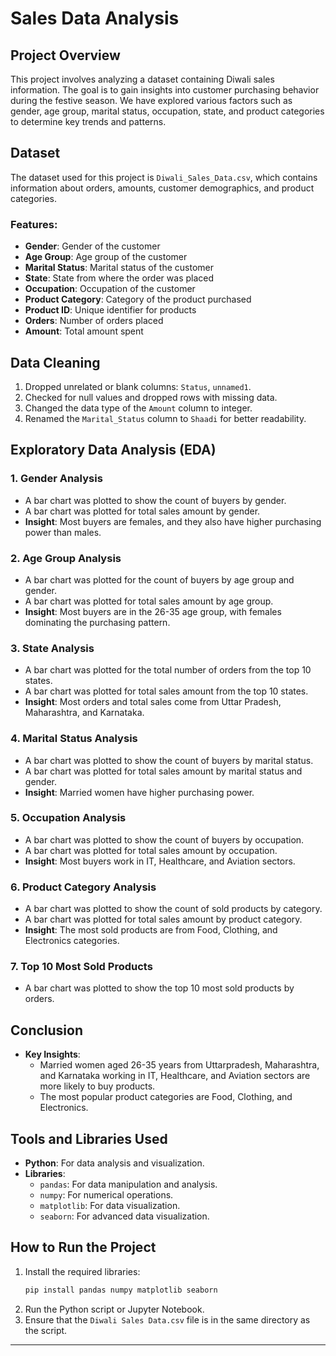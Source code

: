 # Sales Data Analysis


## Project Overview
This project involves analyzing a dataset containing Diwali sales information. The goal is to gain insights into customer purchasing behavior during the festive season. We have explored various factors such as gender, age group, marital status, occupation, state, and product categories to determine key trends and patterns.

## Dataset
The dataset used for this project is `Diwali_Sales_Data.csv`, which contains information about orders, amounts, customer demographics, and product categories.

### Features:
- **Gender**: Gender of the customer
- **Age Group**: Age group of the customer
- **Marital Status**: Marital status of the customer
- **State**: State from where the order was placed
- **Occupation**: Occupation of the customer
- **Product Category**: Category of the product purchased
- **Product ID**: Unique identifier for products
- **Orders**: Number of orders placed
- **Amount**: Total amount spent


## Data Cleaning
1. Dropped unrelated or blank columns: `Status`, `unnamed1`.
2. Checked for null values and dropped rows with missing data.
3. Changed the data type of the `Amount` column to integer.
4. Renamed the `Marital_Status` column to `Shaadi` for better readability.


## Exploratory Data Analysis (EDA)
### 1. Gender Analysis
- A bar chart was plotted to show the count of buyers by gender.
- A bar chart was plotted for total sales amount by gender.
- **Insight**: Most buyers are females, and they also have higher purchasing power than males.

### 2. Age Group Analysis
- A bar chart was plotted for the count of buyers by age group and gender.
- A bar chart was plotted for total sales amount by age group.
- **Insight**: Most buyers are in the 26-35 age group, with females dominating the purchasing pattern.

### 3. State Analysis
- A bar chart was plotted for the total number of orders from the top 10 states.
- A bar chart was plotted for total sales amount from the top 10 states.
- **Insight**: Most orders and total sales come from Uttar Pradesh, Maharashtra, and Karnataka.

### 4. Marital Status Analysis
- A bar chart was plotted to show the count of buyers by marital status.
- A bar chart was plotted for total sales amount by marital status and gender.
- **Insight**: Married women have higher purchasing power.

### 5. Occupation Analysis
- A bar chart was plotted to show the count of buyers by occupation.
- A bar chart was plotted for total sales amount by occupation.
- **Insight**: Most buyers work in IT, Healthcare, and Aviation sectors.

### 6. Product Category Analysis
- A bar chart was plotted to show the count of sold products by category.
- A bar chart was plotted for total sales amount by product category.
- **Insight**: The most sold products are from Food, Clothing, and Electronics categories.

### 7. Top 10 Most Sold Products
- A bar chart was plotted to show the top 10 most sold products by orders.


## Conclusion
- **Key Insights**:
  - Married women aged 26-35 years from Uttarpradesh, Maharashtra, and Karnataka working in IT, Healthcare, and Aviation sectors are more likely to buy products.
  - The most popular product categories are Food, Clothing, and Electronics.


## Tools and Libraries Used
- **Python**: For data analysis and visualization.
- **Libraries**:
  - `pandas`: For data manipulation and analysis.
  - `numpy`: For numerical operations.
  - `matplotlib`: For data visualization.
  - `seaborn`: For advanced data visualization.



## How to Run the Project
1. Install the required libraries:
   ```bash
   pip install pandas numpy matplotlib seaborn
   ```
2. Run the Python script or Jupyter Notebook.
3. Ensure that the `Diwali Sales Data.csv` file is in the same directory as the script.

---
